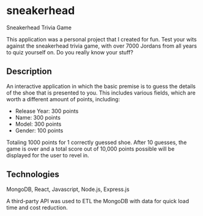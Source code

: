 # sneakerhead
Sneakerhead Trivia Game

This application was a personal project that I created for fun.
Test your wits against the sneakerhead trivia game, with over 7000 Jordans from all years to quiz yourself on. Do you really know your stuff?

## Description
An interactive application in which the basic premise is to guess the details of the shoe that is presented to you. This includes various fields, which are worth a different amount of points, including:
- Release Year: 300 points
- Name: 300 points
- Model: 300 points
- Gender: 100 points

Totaling 1000 points for 1 correctly guessed shoe.
After 10 guesses, the game is over and a total score out of 10,000 points possible will be displayed for the user to revel in.

## Technologies
MongoDB, React, Javascript, Node.js, Express.js

A third-party API was used to ETL the MongoDB with data for quick load time and cost reduction.
